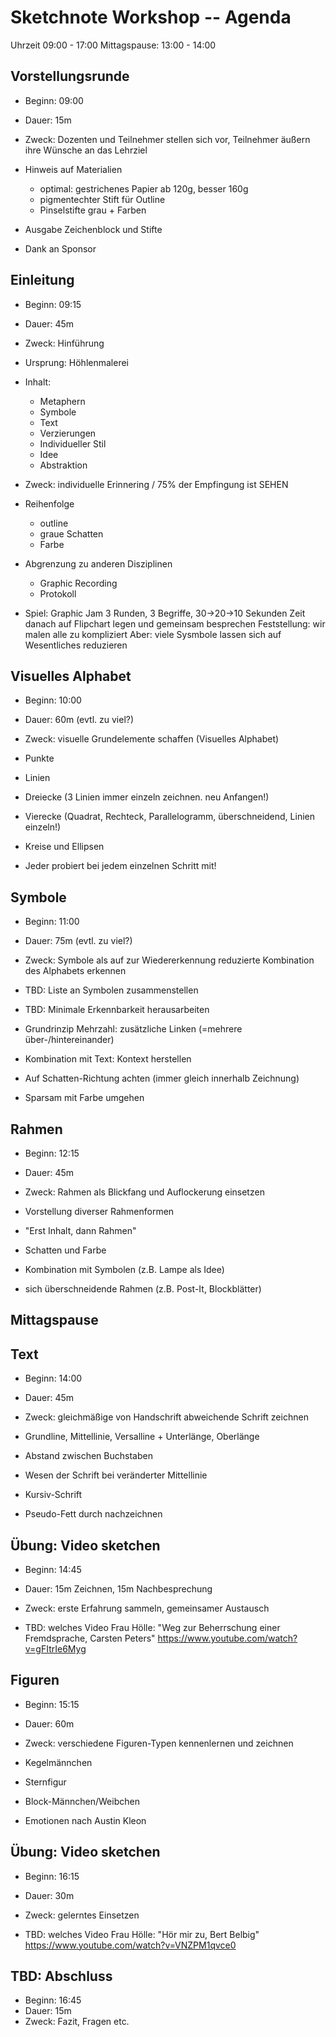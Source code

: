 # Sketchnote Workshop -- Agenda

Uhrzeit 09:00 - 17:00
Mittagspause: 13:00 - 14:00

## Vorstellungsrunde

* Beginn: 09:00
* Dauer: 15m
* Zweck: Dozenten und Teilnehmer stellen sich vor,
  Teilnehmer äußern ihre Wünsche an das Lehrziel

* Hinweis auf Materialien
  - optimal: gestrichenes Papier ab 120g, besser 160g
  - pigmentechter Stift für Outline
  - Pinselstifte grau + Farben
* Ausgabe Zeichenblock und Stifte
* Dank an Sponsor


## Einleitung

* Beginn: 09:15
* Dauer: 45m
* Zweck: Hinführung

* Ursprung: Höhlenmalerei
* Inhalt:
  - Metaphern
  - Symbole
  - Text
  - Verzierungen
  - Individueller Stil
  - Idee
  - Abstraktion
* Zweck: individuelle Erinnering / 75% der Empfingung ist SEHEN
* Reihenfolge
  - outline
  - graue Schatten
  - Farbe
* Abgrenzung zu anderen Disziplinen
  - Graphic Recording
  - Protokoll

* Spiel: Graphic Jam
  3 Runden, 3 Begriffe, 30->20->10 Sekunden Zeit
  danach auf Flipchart legen und gemeinsam besprechen
  Feststellung: wir malen alle zu kompliziert
  Aber: viele Sysmbole lassen sich auf Wesentliches reduzieren


## Visuelles Alphabet

* Beginn: 10:00
* Dauer: 60m (evtl. zu viel?)
* Zweck: visuelle Grundelemente schaffen (Visuelles Alphabet)

* Punkte
* Linien
* Dreiecke (3 Linien immer einzeln zeichnen. neu Anfangen!)
* Vierecke (Quadrat, Rechteck, Parallelogramm, überschneidend, Linien einzeln!)
* Kreise und Ellipsen

* Jeder probiert bei jedem einzelnen Schritt mit!


## Symbole

* Beginn: 11:00
* Dauer: 75m (evtl. zu viel?)
* Zweck: Symbole als auf zur Wiedererkennung reduzierte Kombination des Alphabets erkennen

* TBD: Liste an Symbolen zusammenstellen
* TBD: Minimale Erkennbarkeit herausarbeiten
* Grundrinzip Mehrzahl: zusätzliche Linken (=mehrere über-/hintereinander)
* Kombination mit Text: Kontext herstellen
* Auf Schatten-Richtung achten (immer gleich innerhalb Zeichnung)
* Sparsam mit Farbe umgehen


## Rahmen

* Beginn: 12:15
* Dauer: 45m
* Zweck: Rahmen als Blickfang und Auflockerung einsetzen

* Vorstellung diverser Rahmenformen
* "Erst Inhalt, dann Rahmen"
* Schatten und Farbe
* Kombination mit Symbolen (z.B. Lampe als Idee)
* sich überschneidende Rahmen (z.B. Post-It, Blockblätter)

## Mittagspause

## Text

* Beginn: 14:00
* Dauer: 45m
* Zweck: gleichmäßige von Handschrift abweichende Schrift zeichnen

* Grundline, Mittellinie, Versalline + Unterlänge, Oberlänge
* Abstand zwischen Buchstaben
* Wesen der Schrift bei veränderter Mittellinie
* Kursiv-Schrift
* Pseudo-Fett durch nachzeichnen


## Übung: Video sketchen

* Beginn: 14:45
* Dauer: 15m Zeichnen, 15m Nachbesprechung
* Zweck: erste Erfahrung sammeln, gemeinsamer Austausch

* TBD: welches Video
  Frau Hölle: "Weg zur Beherrschung einer Fremdsprache, Carsten Peters"
  https://www.youtube.com/watch?v=gFItrIe6Myg


## Figuren

* Beginn: 15:15
* Dauer: 60m
* Zweck: verschiedene Figuren-Typen kennenlernen und zeichnen

* Kegelmännchen
* Sternfigur
* Block-Männchen/Weibchen

* Emotionen nach Austin Kleon


## Übung: Video sketchen

* Beginn: 16:15
* Dauer: 30m
* Zweck: gelerntes Einsetzen

* TBD: welches Video
  Frau Hölle: "Hör mir zu, Bert Belbig"
  https://www.youtube.com/watch?v=VNZPM1qvce0


## TBD: Abschluss

* Beginn: 16:45
* Dauer: 15m
* Zweck: Fazit, Fragen etc.
